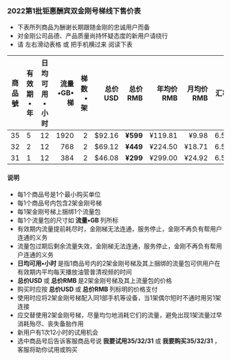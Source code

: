 
### 2022第1批钜惠酬宾双金刚号梯线下售价表

- 下表所列商品为酬谢长期跟随金刚的忠诚用户而备
- 对金刚公司品德、产品质量尚持怀疑态度的新用户请绕行
- 请 左右滑动表格 或 把手机横过来 阅读下表

|商品號|有效期•年|日均可用•小时|流量•GB•梯|梯数•架|总价USD|总价RMB|年均价RMB|月均价RMB|汇率|线下限售|
|-----|-----|-------|---:|---:|-------:|------:|------:|----:|---|------|
|35|5|12|1920|2|$92.16| <strong> ¥599|¥119.81|¥9.98 | 6.50 |10,000|
|32|2|12|768|2|$69.12| <strong> ¥449|¥224.50 |¥18.71| 6.50 |10,000 |
|31|1|12|384|2|$46.08| <strong> ¥299|¥299.00 |¥24.92| 6.50 |10,000 |

#### 说明
- 每1个商品号是1个最小购买单位
- 每1个商品号内包含2架金刚号梯
- 每1架金刚号梯上捆绑1个流量包
- 每1个流量包的尺寸如<strong> 流量•GB </strong>列所标
- 有效期内流量提前耗尽时，金刚梯无法连通，服务停止，金刚不再负有帮用户连通的义务
- 流量包过期后剩余流量失效，金刚梯无法连通，服务停止，金刚不再负有帮用户连通的义务
- <strong>日均可用•小时 </strong>是指1商品号内的2架金刚号梯及其上捆绑的流量包可供用户在有效期内平均每天播放油管普清视频的时间
- <strong>总价USD </strong>或<strong> 总价RMB </strong>是2架金刚号梯及其上流量包的价格
- 购买时应按<strong> 总价USD </strong>或<strong> 总价RMB </strong>列标明的价格支付
- 使用时应将2架金刚号梯配入同1部手机等设备，当1架偶尔短时不通时用另1架连接
- 应交替使用2架金刚号梯，尽量均匀地消耗它们的流量，避免出现1架流量过早消耗殆尽、丧失备胎作用
- 新用户有1次12小时的试用机会
- 选中商品号后告诉客服商品号说<strong> 我要试用35/32/31 </strong>或<strong> 我要购买35/32/31 </strong>，客服将助你试用或购买
